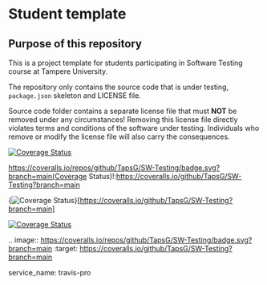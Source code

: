 # Student template

## Purpose of this repository

This is a project template for students participating in Software Testing course
at Tampere University.

The repository only contains the source code that is under testing, `package.json` skeleton
and LICENSE file.

Source code folder contains a separate license file that must **NOT** be removed under any circumstances!
Removing this license file directly violates terms and conditions of the software under testing.
Individuals who remove or modify the license file will also carry the consequences.

[![Coverage Status](https://coveralls.io/repos/github/TapsG/SW-Testing/badge.svg?branch=main)](https://coveralls.io/github/TapsG/SW-Testing?branch=main)

https://coveralls.io/repos/github/TapsG/SW-Testing/badge.svg?branch=main(Coverage Status)!:https://coveralls.io/github/TapsG/SW-Testing?branch=main

{<img src="https://coveralls.io/repos/github/TapsG/SW-Testing/badge.svg?branch=main" alt="Coverage Status" />}[https://coveralls.io/github/TapsG/SW-Testing?branch=main]

<a href='https://coveralls.io/github/TapsG/SW-Testing?branch=main'>
<img src='https://coveralls.io/repos/github/TapsG/SW-Testing/badge.svg?branch=main' alt='Coverage Status' /></a>

.. image:: https://coveralls.io/repos/github/TapsG/SW-Testing/badge.svg?branch=main
:target: https://coveralls.io/github/TapsG/SW-Testing?branch=main

service_name: travis-pro
